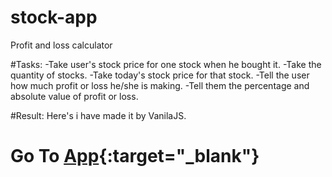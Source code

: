 # stock-app
Profit and loss calculator

#Tasks:
-Take user's stock price for one stock when he bought it.
-Take the quantity of stocks.
-Take today's stock price for that stock.
-Tell the user how much profit or loss he/she is making.
-Tell them the percentage and absolute value of profit or loss.

#Result:
Here's i have made it by VanilaJS.

# Go To [App](https://distracted-noether-a6fab6.netlify.app/){:target="_blank"}
